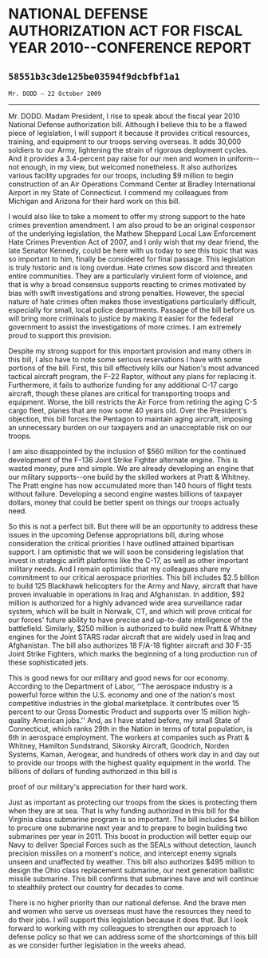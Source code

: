 # NATIONAL DEFENSE AUTHORIZATION ACT FOR FISCAL YEAR 2010--CONFERENCE  REPORT
## `58551b3c3de125be03594f9dcbfbf1a1`
`Mr. DODD — 22 October 2009`

---


Mr. DODD. Madam President, I rise to speak about the fiscal year 2010 
National Defense authorization bill. Although I believe this to be a 
flawed piece of legislation, I will support it because it provides 
critical resources, training, and equipment to our troops serving 
overseas. It adds 30,000 soldiers to our Army, lightening the strain of 
rigorous deployment cycles. And it provides a 3.4-percent pay raise for 
our men and women in uniform--not enough, in my view, but welcomed 
nonetheless. It also authorizes various facility upgrades for our 
troops, including $9 million to begin construction of an Air Operations 
Command Center at Bradley International Airport in my State of 
Connecticut. I commend my colleagues from Michigan and Arizona for 
their hard work on this bill.

I would also like to take a moment to offer my strong support to the 
hate crimes prevention amendment. I am also proud to be an original 
cosponsor of the underlying legislation, the Mathew Sheppard Local Law 
Enforcement Hate Crimes Prevention Act of 2007, and I only wish that my 
dear friend, the late Senator Kennedy, could be here with us today to 
see this topic that was so important to him, finally be considered for 
final passage. This legislation is truly historic and is long overdue. 
Hate crimes sow discord and threaten entire communities. They are a 
particularly virulent form of violence, and that is why a broad 
consensus supports reacting to crimes motivated by bias with swift 
investigations and strong penalties. However, the special nature of 
hate crimes often makes those investigations particularly difficult, 
especially for small, local police departments. Passage of the bill 
before us will bring more criminals to justice by making it easier for 
the federal government to assist the investigations of more crimes. I 
am extremely proud to support this provision.

Despite my strong support for this important provision and many 
others in this bill, I also have to note some serious reservations I 
have with some portions of the bill. First, this bill effectively kills 
our Nation's most advanced tactical aircraft program, the F-22 Raptor, 
without any plans for replacing it. Furthermore, it fails to authorize 
funding for any additional C-17 cargo aircraft, though these planes are 
critical for transporting troops and equipment. Worse, the bill 
restricts the Air Force from retiring the aging C-5 cargo fleet, planes 
that are now some 40 years old. Over the President's objection, this 
bill forces the Pentagon to maintain aging aircraft, imposing an 
unnecessary burden on our taxpayers and an unacceptable risk on our 
troops.

I am also disappointed by the inclusion of $560 million for the 
continued development of the F-136 Joint Strike Fighter alternate 
engine. This is wasted money, pure and simple. We are already 
developing an engine that our military supports--one build by the 
skilled workers at Pratt & Whitney. The Pratt engine has now 
accumulated more than 140 hours of flight tests without failure. 
Developing a second engine wastes billions of taxpayer dollars, money 
that could be better spent on things our troops actually need.

So this is not a perfect bill. But there will be an opportunity to 
address these issues in the upcoming Defense appropriations bill, 
during whose consideration the critical priorities I have outlined 
attained bipartisan support. I am optimistic that we will soon be 
considering legislation that invest in strategic airlift platforms like 
the C-17, as well as other important military needs. And I remain 
optimistic that my colleagues share my commitment to our critical 
aerospace priorities. This bill includes $2.5 billion to build 125 
Blackhawk helicopters for the Army and Navy, aircraft that have proven 
invaluable in operations in Iraq and Afghanistan. In addition, $92 
million is authorized for a highly advanced wide area surveillance 
radar system, which will be built in Norwalk, CT, and which will prove 
critical for our forces' future ability to have precise and up-to-date 
intelligence of the battlefield. Similarly, $250 million is authorized 
to build new Pratt & Whitney engines for the Joint STARS radar aircraft 
that are widely used in Iraq and Afghanistan. The bill also authorizes 
18 F/A-18 fighter aircraft and 30 F-35 Joint Strike Fighters, which 
marks the beginning of a long production run of these sophisticated 
jets.

This is good news for our military and good news for our economy. 
According to the Department of Labor, ''The aerospace industry is a 
powerful force within the U.S. economy and one of the nation's most 
competitive industries in the global marketplace. It contributes over 
15 percent to our Gross Domestic Product and supports over 15 million 
high-quality American jobs.'' And, as I have stated before, my small 
State of Connecticut, which ranks 29th in the Nation in terms of total 
population, is 6th in aerospace employment. The workers at companies 
such as Pratt & Whitney, Hamilton Sundstrand, Sikorsky Aircraft, 
Goodrich, Norden Systems, Kaman, Aerogear, and hundreds of others work 
day in and day out to provide our troops with the highest quality 
equipment in the world. The billions of dollars of funding authorized 
in this bill is


proof of our military's appreciation for their hard work.

Just as important as protecting our troops from the skies is 
protecting them when they are at sea. That is why funding authorized in 
this bill for the Virginia class submarine program is so important. The 
bill includes $4 billion to procure one submarine next year and to 
prepare to begin building two submarines per year in 2011. This boost 
in production will better equip our Navy to deliver Special Forces such 
as the SEALs without detection, launch precision missiles on a moment's 
notice, and intercept enemy signals unseen and unaffected by weather. 
This bill also authorizes $495 million to design the Ohio class 
replacement submarine, our next generation ballistic missile submarine. 
This bill confirms that submarines have and will continue to stealthily 
protect our country for decades to come.

There is no higher priority than our national defense. And the brave 
men and women who serve us overseas must have the resources they need 
to do their jobs. I will support this legislation because it does that. 
But I look forward to working with my colleagues to strengthen our 
approach to defense policy so that we can address some of the 
shortcomings of this bill as we consider further legislation in the 
weeks ahead.